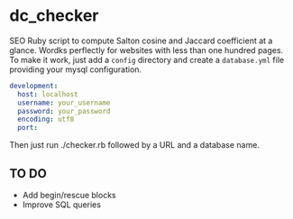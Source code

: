 # dc_checker
SEO Ruby script to compute Salton cosine and Jaccard coefficient at a glance.
Wordks perflectly for websites with less than one hundred pages.
To make it work, just add a `config` directory and create a `database.yml` file providing your mysql configuration.

``` yml
development:
  host: localhost
  username: your_username
  password: your_password
  encoding: utf8
  port:
```

Then just run ./checker.rb followed by a URL and a database name.

## TO DO

* Add begin/rescue blocks
* Improve SQL queries
